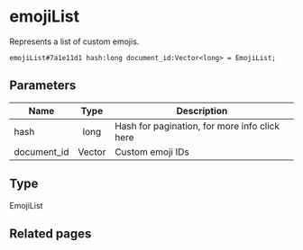 # emojiList
Represents a list of custom emojis.

```
emojiList#7a1e11d1 hash:long document_id:Vector<long> = EmojiList;
```

## Parameters
| Name | Type | Description |
| ---- | :----: | ----------- |
| hash | long | Hash for pagination, for more info click here |
| document_id | Vector<long> | Custom emoji IDs |


## Type
EmojiList

## Related pages
